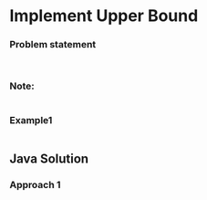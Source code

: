 # Implement Upper Bound



### Problem statement
```


```
### Note:
```

```

### Example1
```

```

## Java Solution
### Approach 1 
```

```

